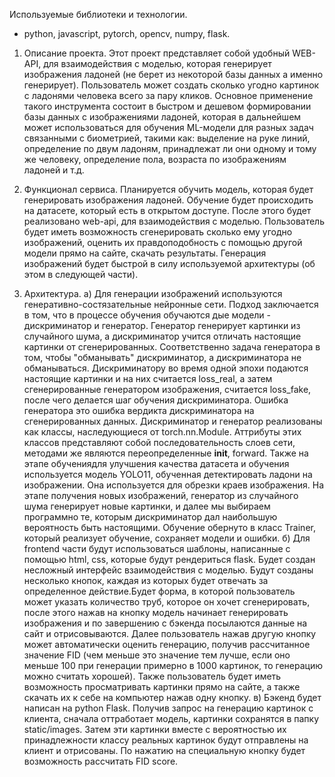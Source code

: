 Используемые библиотеки и технологии.
- python, javascript, pytorch, opencv, numpy, flask.

1. Описание проекта.
    Этот проект представляет собой удобный WEB-API, для взаимодействия с моделью, которая генерирует изображения ладоней (не берет из некоторой базы данных
а именно генерирует). Пользователь может создать сколько угодно картинок с ладонями человека всего за пару кликов.
    Основное применение такого инструмента состоит в быстром и дешевом формировании базы данных с изображениями ладоней, которая в дальнейшем может использоваться для обучения ML-модели для разных задач связанными с биометрией, такими как: выделение на руке линий, определение по двум ладоням, принадлежат ли они одному и тому же человеку, определение пола, возраста по изображениям ладоней и т.д.

2. Функционал сервиса.
    Планируется обучить модель, которая будет генерировать изображения ладоней. Обучение будет происходить на датасете, который есть в открытом доступе. После этого будет реализовано web-api, для взаимодействия с моделью. Пользователь будет иметь возможность сгенерировать сколько ему угодно изображений, оценить их правдоподобность с помощью другой модели прямо на сайте, скачать результаты. Генерация изображений будет быстрой в силу используемой архитектуры (об этом в следующей части).

3. Архитектура.
    a) Для генерации изображений используются генеративно-состязательные нейронные сети. Подход заключается в том, что в процессе обучения обучаются дые модели - дискриминатор и генератор. Генератор генерирует картинки из случайного шума, а дискриминатор учится отличать настоящие картинки от сгенерированных. Соответственно задача генератора в том, чтобы "обманывать" дискриминатор, а дискриминатора не обманываться. Дискриминатору во время одной эпохи подаются настоящие картинки и на них считается loss_real, а затем сгенерированные генератором изображения, считается loss_fake, после чего делается шаг обучения дискриминатора. Ошибка генератора это ошибка вердикта дискриминатора на сгенерированных данных. Дискриминатор и генератор реализованы как классы, наследующиеся от torch.nn.Module. Аттрибуты этих классов представляют собой последовательность слоев сети, методами же являются переопределенные __init__, forward. Также на этапе обучениядля улучшения качества датасета и обучения используется модель YOLO11, обученная детектировать ладони на изображении. Она используется для обрезки краев изображения. На этапе получения новых изображений, генератор из случайного шума генерирует новые картинки, и далее мы выбираем программно те, которым дискриминатор дал наибольшую вероятность быть настоящими. Обучение обернуто в класс Trainer, который реализует обучение, сохраняет модели и ошибки.
    б) Для frontend части будут использоваться шаблоны, написанные с помощью html, css, которые будут рендериться flask. Будет создан несложный интерфейс взаимодействия с моделью. Будут созданы несколько кнопок, каждая из которых будет отвечать за определенное действие.Будет форма, в которой пользователь может указать количество труб, которое он хочет сгенерировать, после этого нажав на кнопку модель начинает генерировать изображения и по завершению с бэкенда посылаются данные на сайт и отрисовываются. Далее пользователь нажав другую кнопку может автоматически оценить генерацию, получив рассчитанное значение FID (чем меньше это значение тем лучше, если оно меньше 100 при генерации примерно в 1000 картинок, то генерацию можно считать хорошей). Также пользователь будет иметь возможность просматривать картинки прямо на сайте, а также скачать их к себе на компьютер нажав одну кнопку.
   в) Бэкенд будет написан на python Flask. Получив запрос на генерацию картинок с клиента, сначала оттработает модель, картинки сохранятся в папку static/images. Затем эти картинки вместе с вероятностью их принадлежности классу реальных картинок будут отправлены на клиент и отрисованы. По нажатию на специальную кнопку будет возможность рассчитать FID score.
